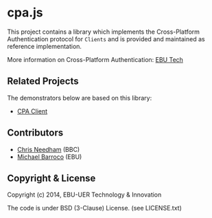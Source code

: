 cpa.js
======

This project contains a library which implements the Cross-Platform Authentication 
protocol for `Clients` and is provided and maintained as reference implementation.

More information on Cross-Platform Authentication: [EBU Tech](http://tech.ebu.ch/cpa)

## Related Projects

The demonstrators below are based on this library: 
* [CPA Client](https://github.com/ebu/cpa-client)

## Contributors

* [Chris Needham](https://github.com/chrisn) (BBC)
* [Michael Barroco](https://github.com/barroco) (EBU)

## Copyright & License

Copyright (c) 2014, EBU-UER Technology & Innovation

The code is under BSD (3-Clause) License. (see LICENSE.txt)

